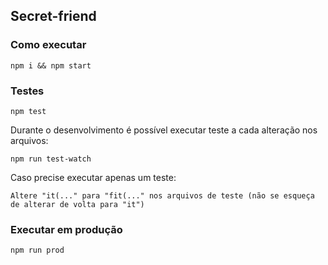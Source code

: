## Secret-friend

### Como executar

```
npm i && npm start
```

### Testes

```
npm test
```

Durante o desenvolvimento é possível executar teste a cada alteração nos arquivos:

```
npm run test-watch
```

Caso precise executar apenas um teste:
```
Altere "it(..." para "fit(..." nos arquivos de teste (não se esqueça de alterar de volta para "it")

```

### Executar em produção

```
npm run prod
```
